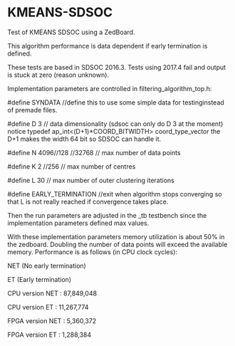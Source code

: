 # KMEANS-SDSOC

Test of KMEANS SDSOC using a ZedBoard. 

This algorithm performance is data dependent if early termination is defined. 

These tests are based in SDSOC 2016.3. 
Tests using 2017.4 fail and output is stuck at zero (reason unknown). 

Implementation parameters are controlled in filtering_algorithm_top.h:

#define SYNDATA //define this to use some simple data for testinginstead of premade files.

#define D 3         // data dimensionality (sdsoc can only do D 3 at the moment) notice typedef ap_int<(D+1)*COORD_BITWIDTH> coord_type_vector the D+1 makes the width 64 bit so SDSOC can handle it.

#define N 4096//128 //32768     // max number of data points

#define K 2 //256       // max number of centres

#define L 30         // max number of outer clustering iterations

#define EARLY_TERMINATION  //exit when algorithm stops converging so that L is not really reached if convergence takes place.

Then the run parameters are adjusted in the _tb testbench since the implementation parameters defined max values.

With these implementation parameters memory utilization is about 50% in the zedboard. Doubling the number of data points will exceed the available memory. Performance is as follows (in CPU clock cycles):

NET (No early termination)

ET (Early termination)

CPU version NET :  87,849,048

CPU version ET : 11,267,774

FPGA version NET : 5,360,372

FPGA version ET : 1,288,384


